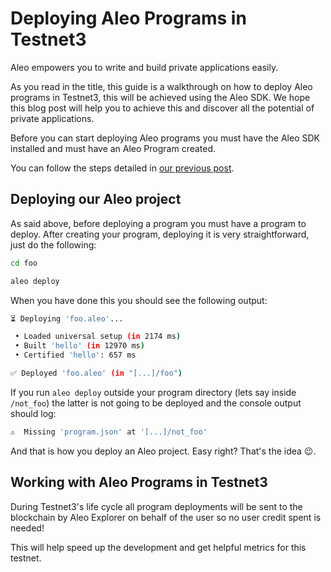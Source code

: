 # Deploying Aleo Programs in Testnet3

Aleo empowers you to write and build private applications easily.

As you read in the title, this guide is a walkthrough on how to deploy Aleo programs in Testnet3, this will be achieved using the Aleo SDK. We hope this blog post will help you to achieve this and discover all the potential of private applications.

Before you can start deploying Aleo programs you must have the Aleo SDK installed and must have an Aleo Program created.

You can follow the steps detailed in [our previous post](https://www.entropy1729.com/aleo-development-starter-pack/).

## Deploying our Aleo project

As said above, before deploying a program you must have a program to deploy. After creating your program, deploying it is very straightforward, just do the following:


```bash
cd foo

aleo deploy
```

When you have done this you should see the following output:

```bash
⏳ Deploying 'foo.aleo'...

 • Loaded universal setup (in 2174 ms)
 • Built 'hello' (in 12970 ms)
 • Certified 'hello': 657 ms

✅ Deployed 'foo.aleo' (in "[...]/foo")
```

If you run `aleo deploy` outside your program directory (lets say inside `/not_foo`) the latter is not going to be deployed and the console output should log:

```bash
⚠️  Missing 'program.json' at '[...]/not_foo'
```

And that is how you deploy an Aleo project. Easy right? That's the idea 😉.

## Working with Aleo Programs in Testnet3

During Testnet3's life cycle all program deployments will be sent to the blockchain by Aleo Explorer on behalf of the user so no user credit spent is needed!

This will help speed up the development and get helpful metrics for this testnet.
